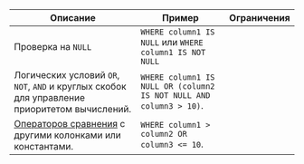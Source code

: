 |Описание|Пример|Ограничения|
|---|---|---|
|Проверка на `NULL`|`WHERE column1 IS NULL` или `WHERE column1 IS NOT NULL`||
|Логических условий `OR`, `NOT`, `AND` и круглых скобок для управление приоритетом вычислений. |`WHERE column1 IS NULL OR (column2 IS NOT NULL AND column3 > 10)`.||
|[Операторов сравнения](../../../yql/reference/syntax/expressions.md#comparison-operators) c другими колонками или константами. |`WHERE column1 > column2 OR column3 <= 10`.||